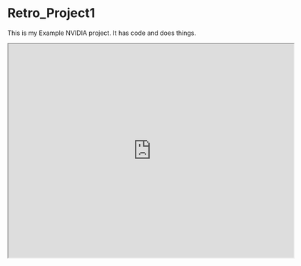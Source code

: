 # Retro_Project1
This is my Example NVIDIA project. It has code and does things.


<iframe src="https://drive.google.com/file/d/1LNQo8Y0y5A3B0rfOFYn3F5DQq1l4iN2s/preview" width="640" height="480" allow="autoplay"></iframe>

